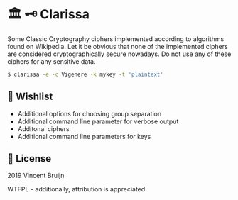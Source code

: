 # 🏛 🗝 Clarissa

Some Classic Cryptography ciphers implemented according to algorithms found on Wikipedia.
Let it be obvious that none of the implemented ciphers are considered cryptographically secure nowadays. Do not use any of these ciphers for any sensitive data.

```bash
$ clarissa -e -c Vigenere -k mykey -t 'plaintext'
```

## 📝 Wishlist

* Additional options for choosing group separation
* Additional command line parameter for verbose output
* Additonal ciphers
* Additional command line parameters for keys

## 📜 License

2019 Vincent Bruijn

WTFPL - additionally, attribution is appreciated
